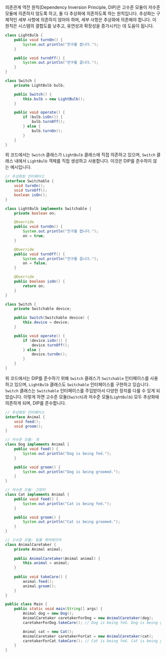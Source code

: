   
의존관계 역전 원칙(Dependency Inversion Principle, DIP)은 고수준 모듈이 저수준 모듈에 의존하지 않도록 하고, 둘 다 추상화에 의존하도록 하는 원칙입니다. 추상화는 구체적인 세부 사항에 의존하지 않아야 하며, 세부 사항은 추상화에 의존해야 합니다. 이 원칙은 시스템의 결합도를 낮추고, 유연성과 확장성을 증가시키는 데 도움이 됩니다.


```java
class LightBulb {
    public void turnOn() {
        System.out.println("전구를 켭니다.");
    }

    public void turnOff() {
        System.out.println("전구를 끕니다.");
    }
}

class Switch {
    private LightBulb bulb;

    public Switch() {
        this.bulb = new LightBulb();
    }

    public void operate() {
        if (bulb.isOn()) {
            bulb.turnOff();
        } else {
            bulb.turnOn();
        }
    }
}


```

위 코드에서는 `Switch` 클래스가 `LightBulb` 클래스에 직접 의존하고 있으며, `Switch` 클래스 내에서 `LightBulb` 객체를 직접 생성하고 사용합니다. 이것은 DIP를 준수하지 않는 예시입니다.


```java
// 추상화된 인터페이스
interface Switchable {
    void turnOn();
    void turnOff();
    boolean isOn();
}

class LightBulb implements Switchable {
    private boolean on;

    @Override
    public void turnOn() {
        System.out.println("전구를 켭니다.");
        on = true;
    }

    @Override
    public void turnOff() {
        System.out.println("전구를 끕니다.");
        on = false;
    }

    @Override
    public boolean isOn() {
        return on;
    }
}

class Switch {
    private Switchable device;

    public Switch(Switchable device) {
        this.device = device;
    }

    public void operate() {
        if (device.isOn()) {
            device.turnOff();
        } else {
            device.turnOn();
        }
    }
}


```
위 코드에서는 DIP를 준수하기 위해 `Switch` 클래스가 `Switchable` 인터페이스를 사용하고 있으며, `LightBulb` 클래스도 `Switchable` 인터페이스를 구현하고 있습니다. `Switch` 클래스는 `Switchable` 인터페이스를 주입받아서 다양한 장치를 다룰 수 있게 되었습니다. 이렇게 하면 고수준 모듈(`Switch`)과 저수준 모듈(`LightBulb`) 모두 추상화에 의존하게 되며, DIP를 준수합니다.

```java
// 추상화된 인터페이스
interface Animal {
    void feed();
    void groom();
}

// 저수준 모듈: 개
class Dog implements Animal {
    public void feed() {
        System.out.println("Dog is being fed.");
    }

    public void groom() {
        System.out.println("Dog is being groomed.");
    }
}

// 저수준 모듈: 고양이
class Cat implements Animal {
    public void feed() {
        System.out.println("Cat is being fed.");
    }

    public void groom() {
        System.out.println("Cat is being groomed.");
    }
}

// 고수준 모듈: 동물 케어테이커
class AnimalCaretaker {
    private Animal animal;
    
    public AnimalCaretaker(Animal animal) {
        this.animal = animal;
    }
    
    public void takeCare() {
        animal.feed();
        animal.groom();
    }
}

public class Main {
    public static void main(String[] args) {
        Animal dog = new Dog();
        AnimalCaretaker caretakerForDog = new AnimalCaretaker(dog);
        caretakerForDog.takeCare(); // Dog is being fed. Dog is being groomed.

        Animal cat = new Cat();
        AnimalCaretaker caretakerForCat = new AnimalCaretaker(cat);
        caretakerForCat.takeCare(); // Cat is being fed. Cat is being groomed.
    }
}

```